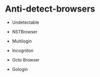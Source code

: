# Anti-detect-browsers

* Undetectable

* NSTBrowser

* Multilogin

* Incogniton

* Octo Browser

* Gologin
